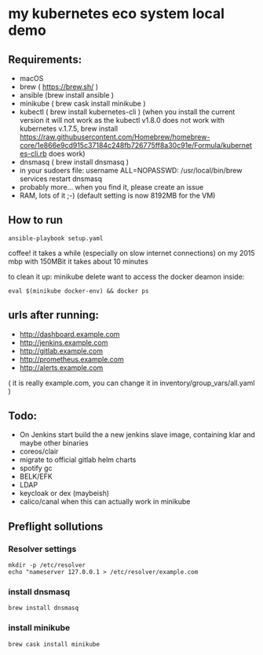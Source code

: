 # my kubernetes eco system local demo

## Requirements:
- macOS
- brew ( https://brew.sh/ )
- ansible (brew install ansible )
- minikube ( brew cask install minikube )
- kubectl ( brew install kubernetes-cli ) (when you install the current version it will not work as the kubectl v1.8.0 does not work with kubernetes v.1.7.5, brew install https://raw.githubusercontent.com/Homebrew/homebrew-core/1e866e9cd915c37184c248fb726775ff8a30c91e/Formula/kubernetes-cli.rb does work)
- dnsmasq ( brew install dnsmasq )
- in your sudoers file: username ALL=NOPASSWD: /usr/local/bin/brew services restart dnsmasq
- probably more... when you find it, please create an issue
- RAM, lots of it ;-) (default setting is now 8192MB for the VM)

## How to run
```
ansible-playbook setup.yaml
```
coffee! it takes a while (especially on slow internet connections)
on my 2015 mbp with 150MBit it takes about 10 minutes

to clean it up: minikube delete
want to access the docker deamon inside: 
```
eval $(minikube docker-env) && docker ps
```

## urls after running:
- http://dashboard.example.com
- http://jenkins.example.com
- http://gitlab.example.com
- http://prometheus.example.com
- http://alerts.example.com

( it is really example.com, you can change it in inventory/group_vars/all.yaml )

## Todo:
- On Jenkins start build the a new jenkins slave image, containing klar and maybe other binaries
- coreos/clair
- migrate to official gitlab helm charts
- spotify gc
- BELK/EFK
- LDAP
- keycloak or dex (maybeish)
- calico/canal when this can actually work in minikube


## Preflight sollutions

### Resolver settings
```
mkdir -p /etc/resolver
echo "nameserver 127.0.0.1 > /etc/resolver/example.com
```

### install dnsmasq
```
brew install dnsmasq
```

### install minikube
```
brew cask install minikube
```